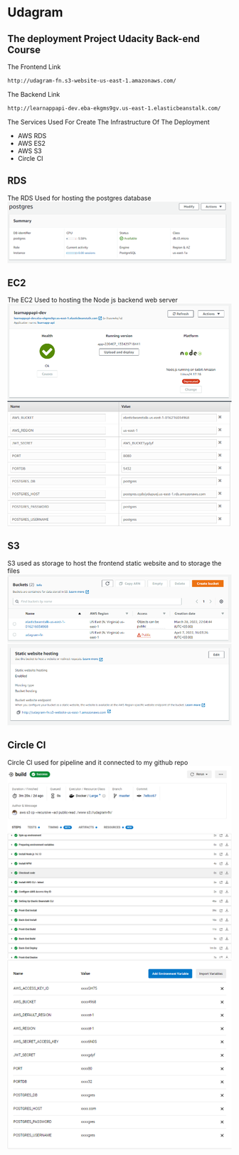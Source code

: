 # Udagram

## The deployment Project Udacity Back-end Course

The Frontend Link

```sh
http://udagram-fn.s3-website-us-east-1.amazonaws.com/
```

The Backend Link

```sh
http://learnappapi-dev.eba-ekgms9gv.us-east-1.elasticbeanstalk.com/
```

The Services Used For Create The Infrastructure Of The Deployment

- AWS RDS
- AWS ES2
- AWS S3
- Circle CI

## RDS

The RDS Used for hosting the postgres database
![Alt text](docs/images/postgres_screanshot.png)

## EC2

The EC2 Used to hosting the Node js backend web server
![Alt text](docs/images/nodejs-screanshot.png)
![Alt text](docs/images/configration-sceanshot.png)

## S3

S3 used as storage to host the frontend static website and to storage the files
![Alt text](docs/images/s3-screanshot.png)
![Alt text](docs/images/website-screanshot.png)

## Circle CI

Circle CI used for pipeline and it connected to my github repo  
![Alt text](docs/images/pipeline-1.png)
![Alt text](docs/images/pipeline-2.png)
![Alt text](docs/images/pipelineEnv.png)
